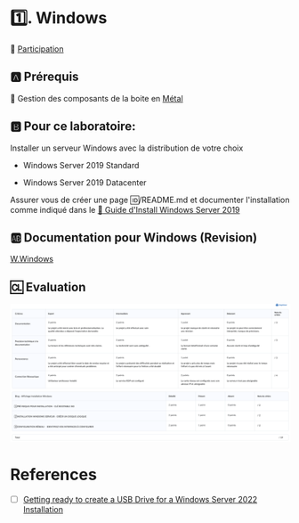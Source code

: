 # :one:. Windows

:tada: [Participation](.scripts/Participation.md)

## :a: Prérequis

:round_pushpin: Gestion des composants de la boite en [Métal](https://github.com/CollegeBoreal/Tutoriels/tree/main/O.OS/0.Metal)


##  :b: Pour ce laboratoire:
  
  Installer un serveur Windows avec la distribution de votre choix
  
  - Windows Server 2019 Standard

  - Windows Server 2019 Datacenter  
  
Assurer vous de créer une page :id:/README.md et documenter l'installation comme indiqué dans le [:pushpin: Guide d'Install Windows Server 2019](https://github.com/CollegeBoreal/Tutoriels/tree/main/O.OS/2.Windows/servers)

## :ab: Documentation pour Windows (Revision)

[W.Windows](../W.Windows)

## :cl: Evaluation

<img src=images/Evaluation-WindowsServer.png width='' height='' > </img>

# References

- [ ] [Getting ready to create a USB Drive for a Windows Server 2022 Installation](https://www.thomasmaurer.ch/2021/11/create-an-usb-drive-for-windows-server-2022-installation)

